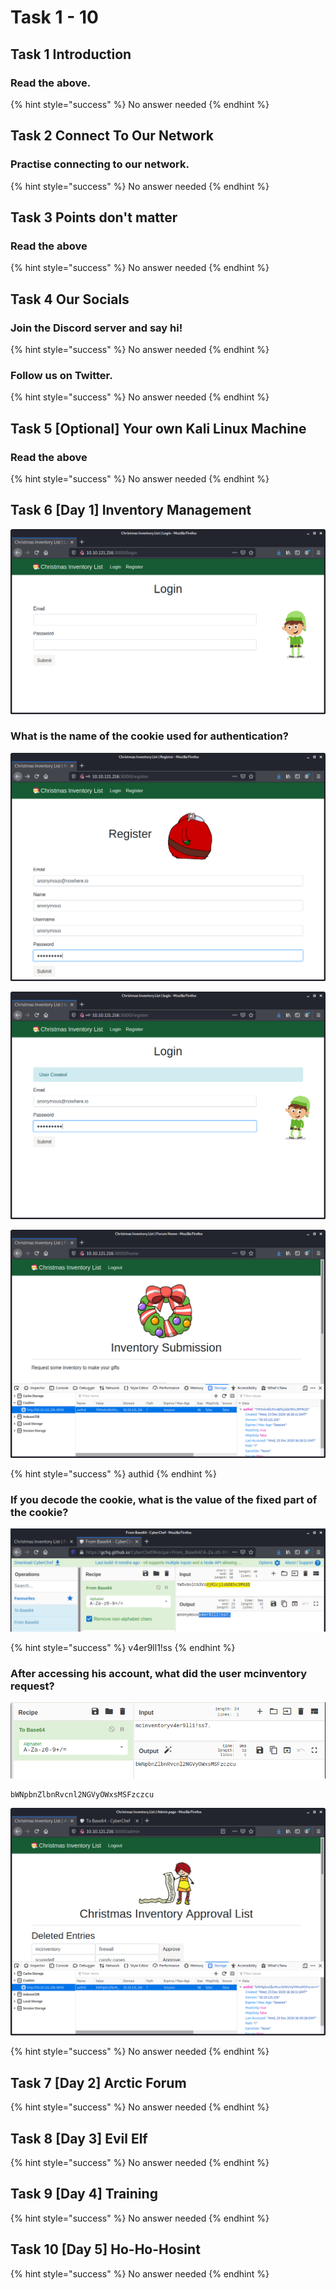 # Task 1 - 10

## Task 1 Introduction

### Read the above.

{% hint style="success" %}
No answer needed
{% endhint %}

## Task 2 Connect To Our Network

### Practise connecting to our network.

{% hint style="success" %}
No answer needed
{% endhint %}

## Task 3 Points don't matter

### Read the above

{% hint style="success" %}
No answer needed
{% endhint %}

## Task 4 Our Socials

### Join the Discord server and say hi!

{% hint style="success" %}
No answer needed
{% endhint %}

### Follow us on Twitter.

{% hint style="success" %}
No answer needed
{% endhint %}

## Task 5 \[Optional\] Your own Kali Linux Machine

### Read the above

{% hint style="success" %}
No answer needed
{% endhint %}

## Task 6 \[Day 1\] Inventory Management

![](../../.gitbook/assets/image%20%28341%29.png)

### What is the name of the cookie used for authentication?

![](../../.gitbook/assets/image%20%28346%29.png)

![](../../.gitbook/assets/image%20%28343%29.png)

![](../../.gitbook/assets/image%20%28344%29.png)

{% hint style="success" %}
authid
{% endhint %}

### If you decode the cookie, what is the value of the fixed part of the cookie?

![](../../.gitbook/assets/image%20%28342%29.png)

{% hint style="success" %}
v4er9ll1!ss
{% endhint %}

### After accessing his account, what did the user mcinventory request?

![](../../.gitbook/assets/image%20%28345%29.png)

```text
bWNpbnZlbnRvcnl2NGVyOWxsMSFzczcu
```

![](../../.gitbook/assets/image%20%28347%29.png)

{% hint style="success" %}
No answer needed
{% endhint %}

## Task 7 \[Day 2\] Arctic Forum



{% hint style="success" %}
No answer needed
{% endhint %}

## Task 8 \[Day 3\] Evil Elf



{% hint style="success" %}
No answer needed
{% endhint %}

## Task 9 \[Day 4\] Training



{% hint style="success" %}
No answer needed
{% endhint %}

## Task 10 \[Day 5\] Ho-Ho-Hosint



{% hint style="success" %}
No answer needed
{% endhint %}

